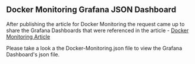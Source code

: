 ## Docker Monitoring Grafana JSON Dashboard

After publishing the article for Docker Monitoring the request came up to share the Grafana Dashboards that were referenced in the article - [Docker Monitoring Article](https://www.brianchristner.io/how-to-setup-docker-monitoring/)

Please take a look a the Docker-Monitoring.json file to view the Grafana Dashboard's json file.


